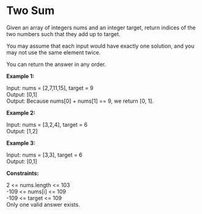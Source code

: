 # Two Sum

Given an array of integers nums and an integer target, return indices of the two numbers such that they add up to target.

You may assume that each input would have exactly one solution, and you may not use the same element twice.

You can return the answer in any order.

**Example 1:**

Input: nums = [2,7,11,15], target = 9<br>
Output: [0,1]<br>
Output: Because nums[0] + nums[1] == 9, we return [0, 1].<br>

**Example 2:**

Input: nums = [3,2,4], target = 6<br>
Output: [1,2]<br>

**Example 3:**

Input: nums = [3,3], target = 6<br>
Output: [0,1]
 

**Constraints:**

2 <= nums.length <= 103<br>
-109 <= nums[i] <= 109<br>
-109 <= target <= 109<br>
Only one valid answer exists.